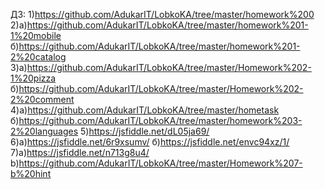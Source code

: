 ДЗ:
1)https://github.com/AdukarIT/LobkoKA/tree/master/homework%200
2)а)https://github.com/AdukarIT/LobkoKA/tree/master/homework%201-1%20mobile
  б)https://github.com/AdukarIT/LobkoKA/tree/master/homework%201-2%20catalog
3)a)https://github.com/AdukarIT/LobkoKA/tree/master/Homework%202-1%20pizza 
б)https://github.com/AdukarIT/LobkoKA/tree/master/Homework%202-2%20comment
4)a)https://github.com/AdukarIT/LobkoKA/tree/master/hometask
  б)https://github.com/AdukarIT/LobkoKA/tree/master/homework%203-2%20languages
5)https://jsfiddle.net/dL05ja69/
6)a)https://jsfiddle.net/6r9xsumv/
  б)https://jsfiddle.net/envc94xz/1/
7)а)https://jsfiddle.net/n713g8u4/
  b)https://github.com/AdukarIT/LobkoKA/tree/master/Homework%207-b%20hint
